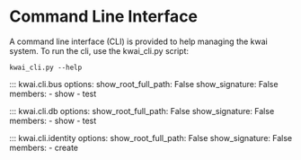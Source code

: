 # Command Line Interface
A command line interface (CLI) is provided to help managing the kwai system. To run the cli, use the kwai_cli.py 
script:

`kwai_cli.py --help`

::: kwai.cli.bus
    options:
        show_root_full_path: False
        show_signature: False
        members:
            - show
            - test

::: kwai.cli.db
    options:
        show_root_full_path: False
        show_signature: False
        members:
            - show
            - test

::: kwai.cli.identity
    options:
        show_root_full_path: False
        show_signature: False
        members:
            - create

